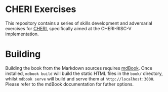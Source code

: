 # CHERI Exercises

This repository contains a series of skills development and adversarial exercises for
[CHERI](http://cheri-cpu.org), specifically aimed at the CHERI-RISC-V
implementation.

# Building

Building the book from the Markdown sources requires
[mdBook](https://github.com/rust-lang/mdBook). Once installed, `mdbook build`
will build the static HTML files in the `book/` directory, whilst `mdbook
serve` will build and serve them at `http://localhost:3000`. Please refer to
the mdBook documentation for futher options.
